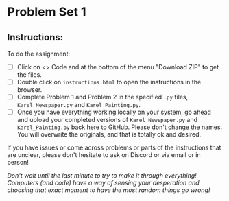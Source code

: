 # Problem Set 1

## Instructions:
To do the assignment:
- [ ] Click on <span color="green">&lt;&gt; Code</span> and at the bottom of the menu "Download ZIP" to get the files.
- [ ] Double click on `instructions.html` to open the instructions in the browser.
- [ ] Complete Problem 1 and Problem 2 in the specified `.py` files, `Karel_Newspaper.py` and `Karel_Painting.py`.
- [ ] Once you have everything working locally on your system, go ahead and upload your completed versions of `Karel_Newspaper.py` and `Karel_Painting.py` back here to GitHub. Please don't change the names. You will overwrite the originals, and that is totally ok and desired.

If you have issues or come across problems or parts of the instructions that are unclear, please don't hesitate to ask on Discord or via email or in person!

_Don't wait until the last minute to try to make it through everything! Computers (and code) have a way of sensing your desperation and choosing that exact moment to have the most random things go wrong!_
